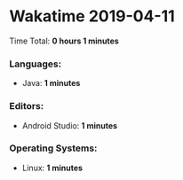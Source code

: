 # Wakatime 2019-04-11

Time Total: **0 hours 1 minutes**

### Languages:
- Java: **1 minutes** 

### Editors:
- Android Studio: **1 minutes** 

### Operating Systems:
- Linux: **1 minutes** 


